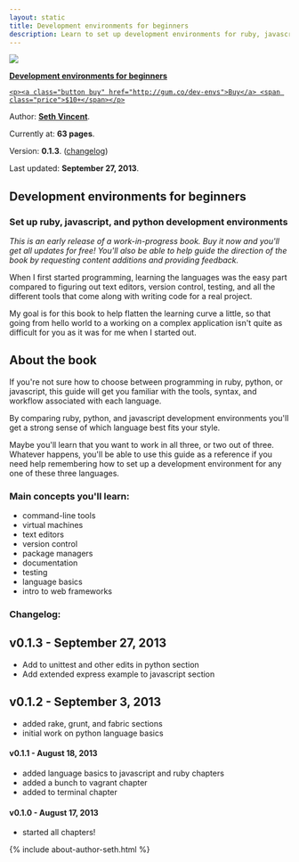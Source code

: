 ```yaml
---
layout: static
title: Development environments for beginners
description: Learn to set up development environments for ruby, javascript, and python.
---
```

<div id="book">
  <a href="http://gum.co/dev-envs">
    <img src="{{ site.baseurl }}/img/dev-envs.cover.300x388.jpg" />
    <p><strong>Development environments for beginners</strong></p>

    <p><a class="button buy" href="http://gum.co/dev-envs">Buy</a> <span class="price">$10+</span></p>
  </a>
  <div id="meta">
    <p>Author: <b><a href="http://sethvincent.com" target="_blank">Seth Vincent</a></b>.</p>
    <p>Currently at: <b>63 pages</b>.</p>
    <p>Version: <b>0.1.3</b>. (<a href="#changelog" alt="changelog">changelog</a>)</p>
    <p>Last updated: <b>September 27, 2013</b>.</p>
  </div>
</div>

## Development environments for beginners
### Set up ruby, javascript, and python development environments

_This is an early release of a work-in-progress book. Buy it now and you'll get all updates for free! You'll also be able to help guide the direction of the book by requesting content additions and providing feedback._

When I first started programming, learning the languages was the easy part compared to figuring out text editors, version control, testing, and all the different tools that come along with writing code for a real project.

My goal is for this book to help flatten the learning curve a little, so that going from hello world to a working on a complex application isn't quite as difficult for you as it was for me when I started out.

## About the book
If you're not sure how to choose between programming in ruby, python, or javascript, this guide will get you familiar with the tools, syntax, and workflow associated with each language.

By comparing ruby, python, and javascript development environments you'll get a strong sense of which language best fits your style. 

Maybe you'll learn that you want to work in all three, or two out of three. Whatever happens, you'll be able to use this guide as a reference if you need help remembering how to set up a development environment for any one of these three languages.

### Main concepts you'll learn:
- command-line tools
- virtual machines
- text editors
- version control
- package managers
- documentation
- testing
- language basics
- intro to web frameworks

### Changelog:

## v0.1.3 - September 27, 2013
- Add to unittest and other edits in python section
- Add extended express example to javascript section

## v0.1.2 - September 3, 2013
- added rake, grunt, and fabric sections
- initial work on python language basics

#### v0.1.1 - August 18, 2013
- added language basics to javascript and ruby chapters
- added a bunch to vagrant chapter
- added to terminal chapter

#### v0.1.0 - August 17, 2013
- started all chapters!

{% include about-author-seth.html %}
